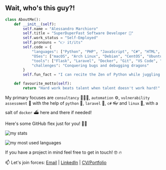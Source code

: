 ## Wait, who's this guy?!

```python
class AboutMe():
    def __init__(self):
        self.name = "Alessandro Marchioro"
        self.title = "SuperDuperFast Software Developer 🚀"
        self.work_status = "Self-Employed"
        self.pronouns = "👉 it/its"
        self.code = {
            "languages": ["Python", "PHP", "JavaScript", "C#", "HTML", "CSS/SCSS"],
            "OSes": ["macOS", "Arch Linux", "Debian", "CentOS", "Ubuntu"],
            "tools": ["Flask", "Laravel", "Docker", "Git", "VS Code", "MariaDB", "SQL Server"],
            "challenges": "Conquering bugs and debugging dragons"
        }
        self.fun_fact = "I can recite the Zen of Python while juggling three rubber ducks!"

    def favourite_motto(self):
        return "Hard work beats talent when talent doesn't work hard!"

```

My primary focuses are `consultancy` 👨🏽‍⚕️, `automation` ⚙️, `vulnerability assessment` 👀 with the help of `python` 🐍, `laravel` 🐘, `c#` 👓 and `linux` 🐧, with a salt of `docker` ⛴️ here and there if needed!

Here's some GitHub flex just for you! 💪🏻

![my stats](https://readme.ilbuonmarcio.dev/?username=ilbuonmarcio&theme=tokyonight&show=reviews,discussions_started,discussions_answered,prs_merged,prs_merged_percentage)

![my most used languages](https://readme.ilbuonmarcio.dev/top-langs/?username=ilbuonmarcio&theme=tokyonight&hide=shell,css,html&hide_progress=true)

If you have a project in mind feel free to get in touch! 🤓 🔥

📫 Let's join forces: [Email](mailto:alessandro@goldmark.solutions) | [LinkedIn](https://linkedin.com/in/alessandromarchioro) | [CV/Portfolio](https://cv.goldmark.solutions)
